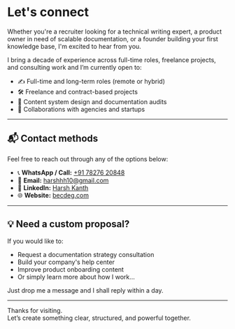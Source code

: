 # Let's connect

Whether you're a recruiter looking for a technical writing expert, a product owner in need of scalable documentation, or a founder building your first knowledge base, I'm excited to hear from you.


I bring a decade of experience across full-time roles, freelance projects, and consulting work and I’m currently open to:

- ✍️ Full-time and long-term roles (remote or hybrid)
- 🛠 Freelance and contract-based projects
- 🧠 Content system design and documentation audits
- 🤝 Collaborations with agencies and startups

---

## 📬 Contact methods

Feel free to reach out through any of the options below:

- 📞 **WhatsApp / Call:** [+91 78276 20848](https://wa.me/917827620848)  
- 📧 **Email:** harshhh10@gmail.com  
- 💼 **LinkedIn:** [Harsh Kanth](https://www.linkedin.com/in/harsh-kanth-53974164/)  
- 🌐 **Website:** [becdeg.com](https://becdeg.com)

---

## 💡 Need a custom proposal?

If you would like to:

- Request a documentation strategy consultation  
- Build your company's help center  
- Improve product onboarding content  
- Or simply learn more about how I work...

Just drop me a message and I shall reply within a day.

---

Thanks for visiting.  
Let’s create something clear, structured, and powerful together.
